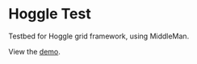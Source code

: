 # Hoggle Test

Testbed for Hoggle grid framework, using MiddleMan.

View the [demo](http://therealalan.github.io/hoggle-test/).